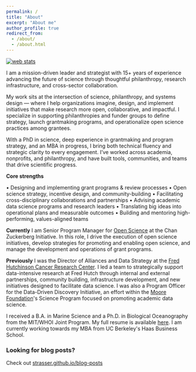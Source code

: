 ```yaml
---
permalink: /
title: "About"
excerpt: "About me"
author_profile: true
redirect_from: 
  - /about/
  - /about.html
---
```

<!-- Start of StatCounter Code for Default Guide -->
<script type="text/javascript">
var sc_project=11294611; 
var sc_invisible=1; 
var sc_security="a8d240cd"; 
var scJsHost = (("https:" == document.location.protocol) ?
"https://secure." : "http://www.");
document.write("<sc"+"ript type='text/javascript' src='" +
scJsHost+
"statcounter.com/counter/counter.js'></"+"script>");
</script>
<noscript><div class="statcounter"><a title="web stats"
href="http://statcounter.com/" target="_blank"><img
class="statcounter"
src="//c.statcounter.com/11294611/0/a8d240cd/1/" alt="web
stats"></a></div></noscript>
<!-- End of StatCounter Code for Default Guide -->

I am a mission-driven leader and strategist with 15+ years of experience advancing the future of science through thoughtful philanthropy, research infrastructure, and cross-sector collaboration.

My work sits at the intersection of science, philanthropy, and systems design — where I help organizations imagine, design, and implement initiatives that make research more open, collaborative, and impactful. I specialize in supporting philanthropies and funder groups to define strategy, launch grantmaking programs, and operationalize open science practices among grantees.

With a PhD in science, deep experience in grantmaking and program strategy, and an MBA in progress, I bring both technical fluency and strategic clarity to every engagement. I’ve worked across academia, nonprofits, and philanthropy, and have built tools, communities, and teams that drive scientific progress.

**Core strengths**

 • Designing and implementing grant programs & review processes
 • Open science strategy, incentive design, and community-building
 • Facilitating cross-disciplinary collaborations and partnerships
 • Advising academic data science programs and research leaders
 • Translating big ideas into operational plans and measurable outcomes
 • Building and mentoring high-performing, values-aligned teams 
 
**Currently** I am Senior Program Manager for [Open Science](https://chanzuckerberg.com/science/programs-resources/open-science/) at the Chan Zuckerberg Initiative. In this role, I drive the execution of open science initiatives, develop strategies for promoting and enabling open science, and manage the development and operations of grant programs.

**Previously** I was the Director of Alliances and Data Strategy at the [Fred Hutchinson Cancer Research Center](http://www.fredhutch.org/en.html). I led a team to strategically support data-intensive research at Fred Hutch through internal and external partnerships, community building, infrastructure development, and new initiatives designed to facilitate data science. I was also a Program Officer for the Data-Driven Discovery Initiative, an effort within the [Moore Foundation](http://www.moore.org)'s Science Program focused on promoting academic data science. 

I received a B.A. in Marine Science and a Ph.D. in Biological Oceanography from the MIT/WHOI Joint Program. My full resume is available [here](https://strasser.github.io/files/cv.pdf). I am currently working towards my MBA from UC Berkeley's Haas Business School. 

### Looking for blog posts? 
Check out [strasser.github.io/blog-posts](https://strasser.github.io/blog-posts/)

<!-- 
Work
======
- Current: Program Officer, [Data-Driven Discovery Initiative](http://www.moore.org/programs/science/data-driven-discovery). [Gordon & Betty Moore Foundation](http://www.moore.org).
- Previous: Manager of Strategic Partnerships at [DataCite](http://datacite.org); Research Data Specialist at the University of California's [California Digital Library](http://cdlib.org).
I designed and launched the [Cascadia Data Alliance](https://cascadiadataalliance.org), a regional health data partnership funded by Microsoft. I manage relationships with internal Fred Hutch groups, including the Translational Data Science Integrated Research Center, to align numerous efforts, ensuring researchers are equipped to engage in effective data science. I also founded Fred Hutch Data Science Cooperative ([The Coop](http://thecoop.fredhutch.org)), which connects researchers with expertise, training, and the data science community.
- 

Education
======

- **PhD in Biological Oceanography**

  - [Massachusetts Institute of Technology](http://www.mit.edu/)/[Woods Hole Oceanographic Institution](http://www.whoi.edu) Joint Program in Biological Oceanography
  - Dissertation: Metapopulation dynamics of the softshell clam, _Mya arenaria_ ([pdf](/files/Strasser_thesis.pdf))
  - Primary Advisor: [Lauren Mullineaux](http://www.whoi.edu/profile.do?id=lmullineaux)

- **BA in Marine Science with Biology Emphasis**

  - [University of San Diego](http://www.sandiego.edu/)
  - Thesis: Population Structure of the Antarctic Krill, _Euphausia superba_
  - Advisor: [Ron Kaufmann](http://home.sandiego.edu/~kaufmann/)

-->
